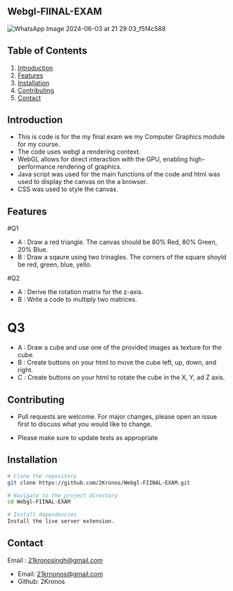 ## Webgl-FIINAL-EXAM

![WhatsApp Image 2024-06-03 at 21 29 03_f5f4c588](https://github.com/2Kronos/Webgl-FIINAL-EXAM/assets/163877990/8be1c629-2e82-4f13-9ff2-c736a76bb9d8)


## Table of Contents

1. [Introduction](#introduction)
2. [Features](#features)
3. [Installation](#installation)
4. [Contributing](#contributing)
5. [Contact](#contact)


## Introduction


 - This is code is for the my final exam we my Computer Graphics module for my course.
 - The code uses webgl a rendering context.
 - WebGL allows for direct interaction with the GPU, enabling high-performance rendering of graphics.
 - Java script was used for the main functions of the code and html was used to display the canvas on the a browser.
 - CSS was used to style the canvas.
   

## Features

#Q1
- A : Draw a red triangle. The canvas should be 80% Red, 80% Green, 20% Blue.
- B : Draw a sqaure using two trinagles. The corners of the square shoyld be red, green, blue, yello.

#Q2
- A : Derive the rotation matrix for the z-axis.
- B : Write a code to multiply two matrices.

# Q3
- A : Draw a cube and use one of the provided images as texture for the cube.
- B : Create buttons on your html to move the cube left, up, down, and right.
- C : Create buttons on your html to rotate the cube in the X, Y, ad Z axis.



## Contributing 

- Pull requests are welcome. For major changes, please open an issue first
to discuss what you would like to change.

- Please make sure to update tests as appropriate

## Installation 

```bash
# Clone the repository
git clone https://github.com/2Kronos/Webgl-FIINAL-EXAM.git

# Navigate to the project directory
cd Webgl-FIINAL-EXAM

# Install dependencies
Install the live server extension.
```


## Contact
Email : 21kronosingh@gmail.com

- Email: 21krnonos@gmail.com
- Github: 2Kronos




